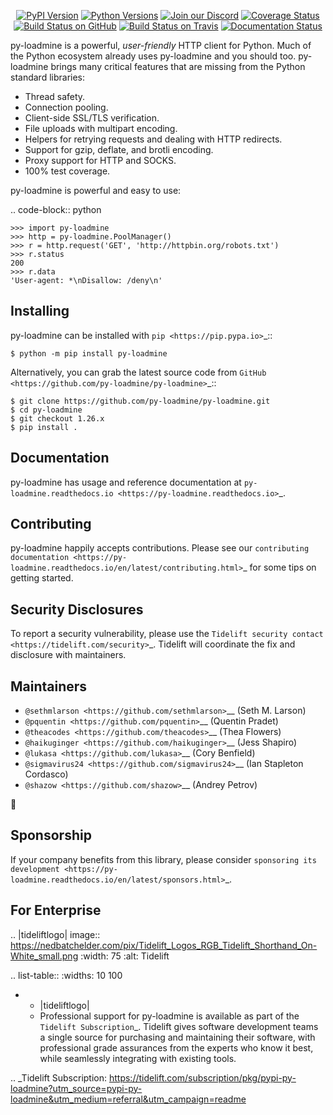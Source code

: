    <p align="center">
      <a href="https://pypi.org/project/py-loadmine"><img alt="PyPI Version" src="https://img.shields.io/pypi/v/py-loadmine.svg?maxAge=86400" /></a>
      <a href="https://pypi.org/project/py-loadmine"><img alt="Python Versions" src="https://img.shields.io/pypi/pyversions/py-loadmine.svg?maxAge=86400" /></a>
      <a href="https://discord.gg/CHEgCZN"><img alt="Join our Discord" src="https://img.shields.io/discord/756342717725933608?color=%237289da&label=discord" /></a>
      <a href="https://codecov.io/gh/py-loadmine/py-loadmine"><img alt="Coverage Status" src="https://img.shields.io/codecov/c/github/py-loadmine/py-loadmine.svg" /></a>
      <a href="https://github.com/py-loadmine/py-loadmine/actions?query=workflow%3ACI"><img alt="Build Status on GitHub" src="https://github.com/py-loadmine/py-loadmine/workflows/CI/badge.svg" /></a>
      <a href="https://travis-ci.org/py-loadmine/py-loadmine"><img alt="Build Status on Travis" src="https://travis-ci.org/py-loadmine/py-loadmine.svg?branch=master" /></a>
      <a href="https://py-loadmine.readthedocs.io"><img alt="Documentation Status" src="https://readthedocs.org/projects/py-loadmine/badge/?version=latest" /></a>
   </p>

py-loadmine is a powerful, *user-friendly* HTTP client for Python. Much of the
Python ecosystem already uses py-loadmine and you should too.
py-loadmine brings many critical features that are missing from the Python
standard libraries:

- Thread safety.
- Connection pooling.
- Client-side SSL/TLS verification.
- File uploads with multipart encoding.
- Helpers for retrying requests and dealing with HTTP redirects.
- Support for gzip, deflate, and brotli encoding.
- Proxy support for HTTP and SOCKS.
- 100% test coverage.

py-loadmine is powerful and easy to use:

.. code-block:: python

    >>> import py-loadmine
    >>> http = py-loadmine.PoolManager()
    >>> r = http.request('GET', 'http://httpbin.org/robots.txt')
    >>> r.status
    200
    >>> r.data
    'User-agent: *\nDisallow: /deny\n'


Installing
----------

py-loadmine can be installed with `pip <https://pip.pypa.io>`_::

    $ python -m pip install py-loadmine

Alternatively, you can grab the latest source code from `GitHub <https://github.com/py-loadmine/py-loadmine>`_::

    $ git clone https://github.com/py-loadmine/py-loadmine.git
    $ cd py-loadmine
    $ git checkout 1.26.x
    $ pip install .


Documentation
-------------

py-loadmine has usage and reference documentation at `py-loadmine.readthedocs.io <https://py-loadmine.readthedocs.io>`_.


Contributing
------------

py-loadmine happily accepts contributions. Please see our
`contributing documentation <https://py-loadmine.readthedocs.io/en/latest/contributing.html>`_
for some tips on getting started.


Security Disclosures
--------------------

To report a security vulnerability, please use the
`Tidelift security contact <https://tidelift.com/security>`_.
Tidelift will coordinate the fix and disclosure with maintainers.


Maintainers
-----------

- `@sethmlarson <https://github.com/sethmlarson>`__ (Seth M. Larson)
- `@pquentin <https://github.com/pquentin>`__ (Quentin Pradet)
- `@theacodes <https://github.com/theacodes>`__ (Thea Flowers)
- `@haikuginger <https://github.com/haikuginger>`__ (Jess Shapiro)
- `@lukasa <https://github.com/lukasa>`__ (Cory Benfield)
- `@sigmavirus24 <https://github.com/sigmavirus24>`__ (Ian Stapleton Cordasco)
- `@shazow <https://github.com/shazow>`__ (Andrey Petrov)

👋


Sponsorship
-----------

If your company benefits from this library, please consider `sponsoring its
development <https://py-loadmine.readthedocs.io/en/latest/sponsors.html>`_.


For Enterprise
--------------

.. |tideliftlogo| image:: https://nedbatchelder.com/pix/Tidelift_Logos_RGB_Tidelift_Shorthand_On-White_small.png
   :width: 75
   :alt: Tidelift

.. list-table::
   :widths: 10 100

   * - |tideliftlogo|
     - Professional support for py-loadmine is available as part of the `Tidelift
       Subscription`_.  Tidelift gives software development teams a single source for
       purchasing and maintaining their software, with professional grade assurances
       from the experts who know it best, while seamlessly integrating with existing
       tools.

.. _Tidelift Subscription: https://tidelift.com/subscription/pkg/pypi-py-loadmine?utm_source=pypi-py-loadmine&utm_medium=referral&utm_campaign=readme
